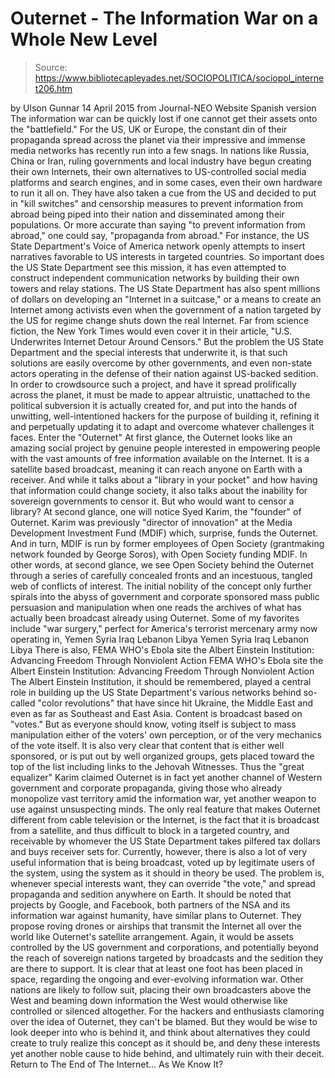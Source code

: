 # Outernet - The Information War on a Whole New Level

> Source: https://www.bibliotecapleyades.net/SOCIOPOLITICA/sociopol_internet206.htm

by Ulson Gunnar 14 April 2015
from Journal-NEO Website
Spanish version
The information war can be quickly lost if one cannot get their assets onto the "battlefield."
For the US, UK or Europe, the constant din of their propaganda spread across the planet via their impressive and immense media networks has recently run into a few snags. In nations like Russia, China or Iran, ruling governments and local industry have begun creating their own Internets, their own alternatives to US-controlled social media platforms and search engines, and in some cases, even their own hardware to run it all on.
They have also taken a cue from the US and decided to put in "kill switches" and censorship measures to prevent information from abroad being piped into their nation and disseminated among their populations. Or more accurate than saying "to prevent information from abroad," one could say, "propaganda from abroad." For instance, the US State Department's Voice of America network openly attempts to insert narratives favorable to US interests in targeted countries. So important does the US State Department see this mission, it has even attempted to construct independent communication networks by building their own towers and relay stations. The US State Department has also spent millions of dollars on developing an "Internet in a suitcase," or a means to create an Internet among activists even when the government of a nation targeted by the US for regime change shuts down the real Internet.
Far from science fiction, the New York Times would even cover it in their article, "U.S. Underwrites Internet Detour Around Censors." But the problem the US State Department and the special interests that underwrite it, is that such solutions are easily overcome by other governments, and even non-state actors operating in the defense of their nation against US-backed sedition. In order to crowdsource such a project, and have it spread prolifically across the planet, it must be made to appear altruistic, unattached to the political subversion it is actually created for, and put into the hands of unwitting, well-intentioned hackers for the purpose of building it, refining it and perpetually updating it to adapt and overcome whatever challenges it faces.
Enter the "Outernet" At first glance, the Outernet looks like an amazing social project by genuine people interested in empowering people with the vast amounts of free information available on the Internet.
It is a satellite based broadcast, meaning it can reach anyone on Earth with a receiver. And while it talks about a "library in your pocket" and how having that information could change society, it also talks about the inability for sovereign governments to censor it.
But who would want to censor a library? At second glance, one will notice Syed Karim, the "founder" of Outernet. Karim was previously "director of innovation" at the Media Development Investment Fund (MDIF) which, surprise, funds the Outernet.
And in turn, MDIF is run by former employees of Open Society (grantmaking network founded by George Soros), with Open Society funding MDIF. In other words, at second glance, we see Open Society behind the Outernet through a series of carefully concealed fronts and an incestuous, tangled web of conflicts of interest.
The initial nobility of the concept only further spirals into the abyss of government and corporate sponsored mass public persuasion and manipulation when one reads the archives of what has actually been broadcast already using Outernet. Some of my favorites include "war surgery," perfect for America's terrorist mercenary army now operating in,
Yemen Syria Iraq Lebanon Libya
Yemen
Syria
Iraq
Lebanon
Libya
There is also,
FEMA WHO's Ebola site the Albert Einstein Institution: Advancing Freedom Through Nonviolent Action
FEMA
WHO's Ebola site
the Albert Einstein Institution: Advancing Freedom Through Nonviolent Action
The Albert Einstein Institution, it should be remembered, played a central role in building up the US State Department's various networks behind so-called "color revolutions" that have since hit Ukraine, the Middle East and even as far as Southeast and East Asia. Content is broadcast based on "votes." But as everyone should know, voting itself is subject to mass manipulation either of the voters' own perception, or of the very mechanics of the vote itself.
It is also very clear that content that is either well sponsored, or is put out by well organized groups, gets placed toward the top of the list including links to the Jehovah Witnesses. Thus the "great equalizer" Karim claimed Outernet is in fact yet another channel of Western government and corporate propaganda, giving those who already monopolize vast territory amid the information war, yet another weapon to use against unsuspecting minds.
The only real feature that makes Outernet different from cable television or the Internet, is the fact that it is broadcast from a satellite, and thus difficult to block in a targeted country, and receivable by whomever the US State Department takes pilfered tax dollars and buys receiver sets for. Currently, however, there is also a lot of very useful information that is being broadcast, voted up by legitimate users of the system, using the system as it should in theory be used. The problem is, whenever special interests want, they can override "the vote," and spread propaganda and sedition anywhere on Earth. It should be noted that projects by Google, and Facebook, both partners of the NSA and its information war against humanity, have similar plans to Outernet.
They propose roving drones or airships that transmit the Internet all over the world like Outernet's satellite arrangement. Again, it would be assets controlled by the US government and corporations, and potentially beyond the reach of sovereign nations targeted by broadcasts and the sedition they are there to support. It is clear that at least one foot has been placed in space, regarding the ongoing and ever-evolving information war.
Other nations are likely to follow suit, placing their own broadcasters above the West and beaming down information the West would otherwise like controlled or silenced altogether.
For the hackers and enthusiasts clamoring over the idea of Outernet, they can't be blamed.
But they would be wise to look deeper into who is behind it, and think about alternatives they could create to truly realize this concept as it should be, and deny these interests yet another noble cause to hide behind, and ultimately ruin with their deceit.
Return to The End of The Internet... As We Know It?
